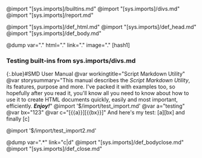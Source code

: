 @import "[sys.imports]/builtins.md"
@import "[sys.imports]/divs.md"
@import "[sys.imports]/report.md"

@import "[sys.imports]/def_html.md"
@import "[sys.imports]/def_head.md"
@import "[sys.imports]/def_body.md"

@dump var="." html="." link="." image="."
[hash1]
### Testing built-ins from sys.imports/divs.md
{:.blue}#SMD User Manual
@var workingtitle="Script&#32;Markdown&#32;Utility"
@var storysummary="This manual describes the *Script Markdown Utility*, its features, purpose and more. I've packed it with examples too, so hopefully after you read it, you'll know all you need to know about how to use it to create HTML documents quickly, easily and most important, efficiently. ***Enjoy!***"
@import '$/import/test_import.md'
@var a="testing"
@var bx="123"
@var c="[{{a}}][{{bx}}]"
And here's my test: [a][bx] and finally [c]

@import '$/import/test_import2.md'

@dump var=".*" link="c|d"
@import "[sys.imports]/def_bodyclose.md"
@import "[sys.imports]/def_close.md"
